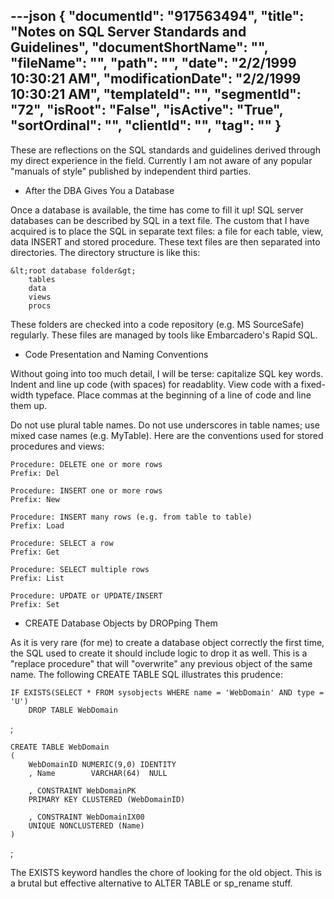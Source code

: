 ---json
{
  "documentId": "917563494",
  "title": "Notes on SQL Server Standards and Guidelines",
  "documentShortName": "",
  "fileName": "",
  "path": "",
  "date": "2/2/1999 10:30:21 AM",
  "modificationDate": "2/2/1999 10:30:21 AM",
  "templateId": "",
  "segmentId": "72",
  "isRoot": "False",
  "isActive": "True",
  "sortOrdinal": "",
  "clientId": "",
  "tag": ""
}
---

These are reflections on the SQL standards and guidelines derived through my direct experience in the field. Currently I am not aware of any popular &quot;manuals of style&quot; published by independent third parties.


* After the DBA Gives You a Database

Once a database is available, the time has come to fill it up! SQL server databases can be described by SQL in a text file. The custom that I have acquired is to place the SQL in separate text files: a file for each table, view, data INSERT and stored procedure. These text files are then separated into directories. The directory structure is like this:

    &lt;root database folder&gt;
        tables
        data
        views
        procs

These folders are checked into a code repository (e.g. MS SourceSafe) regularly. These files are managed by tools like Embarcadero's Rapid SQL.


* Code Presentation and Naming Conventions

Without going into too much detail, I will be terse: capitalize SQL key words. Indent and line up code (with spaces) for readablity. View code with a fixed-width typeface. Place commas at the beginning of a line of code and line them up.

Do not use plural table names. Do not use underscores in table names; use mixed case names (e.g. MyTable). Here are the conventions used for stored procedures and views:

    Procedure: DELETE one or more rows
    Prefix: Del
    
    Procedure: INSERT one or more rows
    Prefix: New

    Procedure: INSERT many rows (e.g. from table to table)
    Prefix: Load

    Procedure: SELECT a row
    Prefix: Get

    Procedure: SELECT multiple rows
    Prefix: List

    Procedure: UPDATE or UPDATE/INSERT
    Prefix: Set


* CREATE Database Objects by DROPping Them

As it is very rare (for me) to create a database object correctly the first time, the SQL used to create it should include logic to drop it as well. This is a &quot;replace procedure&quot; that will &quot;overwrite&quot; any previous object of the same name. The following CREATE TABLE SQL illustrates this prudence:

    IF EXISTS(SELECT * FROM sysobjects WHERE name = 'WebDomain' AND type = 'U')
        DROP TABLE WebDomain
;

    CREATE TABLE WebDomain
    (
        WebDomainID NUMERIC(9,0) IDENTITY
        , Name        VARCHAR(64)  NULL
  
        , CONSTRAINT WebDomainPK
        PRIMARY KEY CLUSTERED (WebDomainID)
  
        , CONSTRAINT WebDomainIX00
        UNIQUE NONCLUSTERED (Name)
    )
;

The EXISTS keyword handles the chore of looking for the old object. This is a brutal but effective alternative to ALTER TABLE or sp_rename stuff.
